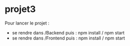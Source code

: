 # projet3

Pour lancer le projet :
  - se rendre dans /Backend puis : npm install / npm start
  - se rendre dans /Frontend puis : npm install / npm start
